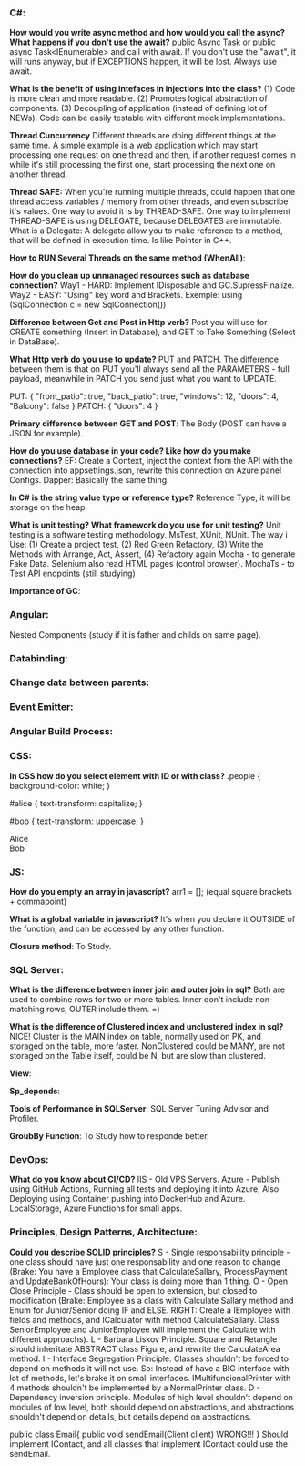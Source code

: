 ### C#:
**How would you write async method and how would you call the async? What happens if you don't use the await?**
public Async Task<IActionResult> or public async Task<IEnumerable<Object>> and call with await.
If you don't use the "await", it will runs anyway, but if EXCEPTIONS happen, it will be lost. Always use await.

**What is the benefit of using intefaces in injections into the class?**
(1) Code is more clean and more readable. (2) Promotes logical abstraction of components. (3) Decoupling of application (instead of defining lot
of NEWs). Code can be easily testable with different mock implementations.

**Thread Cuncurrency**
Different threads are doing different things at the same time. A simple example is a web application which may start processing one request on one
thread and then, if another request comes in while it's still processing the first one, start processing the next one on another thread.

**Thread SAFE:**
When you're running multiple threads, could happen that one thread access variables / memory from other threads, and even subscribe it's values.
One way to avoid it is by THREAD-SAFE. One way to implement THREAD-SAFE is using DELEGATE, because DELEGATES are immutable. What is a Delegate:
A delegate allow you to make reference to a method, that will be defined in execution time. Is like Pointer in C++.

**How to RUN Several Threads on the same method (WhenAll)**:

**How do you clean up unmanaged resources such as database connection?**
Way1 - HARD: Implement IDisposable and GC.SupressFinalize.
Way2 - EASY: "Using" key word and Brackets. Exemple: using (SqlConnection c = new SqlConnection())

**Difference between Get and Post in Http verb?**
Post you will use for CREATE something (Insert in Database), and GET to Take Something (Select in DataBase).

**What Http verb do you use to update?**
PUT and PATCH. The difference between them is that on PUT you'll always send all the PARAMETERS - full payload, meanwhile in PATCH you send just what you want to UPDATE.

PUT:
{
"front_patio": true,
"back_patio": true,
"windows": 12,
"doors": 4,
"Balcony": false
}
PATCH:
{
"doors": 4
}

**Primary difference between GET and POST**:
The Body (POST can have a JSON for example).

**How do you use database in your code? Like how do you make connections?**
EF: Create a Context, inject the context from the API with the connection into appsettings.json, rewrite this connection on Azure panel Configs.
Dapper: Basically the same thing.

**In C# is the string value type or reference type?**
Reference Type, it will be storage on the heap.

**What is unit testing? What framework do you use for unit testing?**
Unit testing is a software testing methodology. MsTest, XUnit, NUnit. The way i Use: (1) Create a project test, (2) Red Green Refactory,
(3) Write the Methods with Arrange, Act, Assert, (4) Refactory again
Mocha - to generate Fake Data. Selenium also read HTML pages (control browser). MochaTs - to Test API endpoints (still studying)

**Importance of GC**:

### Angular:
Nested Components (study if it is father and childs on same page).

### Databinding:

### Change data between parents:

### Event Emitter:

### Angular Build Process:

### CSS:
**In CSS how do you select element with ID or with class?**
.people {
background-color: white;
}

#alice {
text-transform: capitalize;
}

#bob {
text-transform: uppercase;
}

<div class="people" id="alice">Alice</div>
<div class="people" id="bob">Bob</div>

### JS:
**How do you empty an array in javascript?**
arr1 = []; (equal square brackets + commapoint)

**What is a global variable in javascript?**
It's when you declare it OUTSIDE of the function, and can be accessed by any other function.

**Closure method**:
To Study.

### SQL Server:
**What is the difference between inner join and outer join in sql?**
Both are used to combine rows for two or more tables. Inner don't include non-matching rows, OUTER include them. =)

**What is the difference of Clustered index and unclustered index in sql?**
NICE! Cluster is the MAIN index on table, normally used on PK, and storaged on the table, more faster. NonClustered could be MANY, are not storaged on the Table itself,
could be N, but are slow than clustered.

**View**:

**Sp_depends**:

**Tools of Performance in SQLServer**:
SQL Server Tuning Advisor and Profiler.

**GroubBy Function**:
To Study how to responde better.

### DevOps:
**What do you know about CI/CD?**
IIS - Old VPS Servers.
Azure - Publish using GitHub Actions, Running all tests and deploying it into Azure, Also Deploying using Container pushing into DockerHub and
Azure. LocalStorage, Azure Functions for small apps.

### Principles, Design Patterns, Architecture:

**Could you describe SOLID principles?**
S - Single responsability principle - one class should have just one responsability and one reason to change (Brake: You have a Employee class that
CalculateSallary, ProcessPayment and UpdateBankOfHours): Your class is doing more than 1 thing.
O - Open Close Principle - Class should be open to extension, but closed to modification (Brake: Employee as a class with Calculate Sallary method and Enum
for Junior/Senior doing IF and ELSE. RIGHT: Create a IEmployee with fields and methods, and ICalculator with method CalculateSallary. Class SeniorEmployee
and JuniorEmployee will implement the Calculate with different approachs).
L - Barbara Liskov Principle. Square and Retangle should inheritate ABSTRACT class Figure, and rewrite the CalculateArea method.
I - Interface Segregation Principle. Classes shouldn't be forced to depend on methods it will not use. So: Instead of have a BIG interface with lot of methods,
let's brake it on small interfaces. IMultifuncionalPrinter with 4 methods shouldn't be implemented by a NormalPrinter class.
D - Dependency inversion principle. Modules of high level shouldn't depend on modules of low level, both should depend on abstractions, and abstractions shouldn't depend on details, but details depend on abstractions.

public class Email{
public void sendEmail(Client client) WRONG!!!
}
Should implement IContact, and all classes that implement IContact could use the sendEmail.